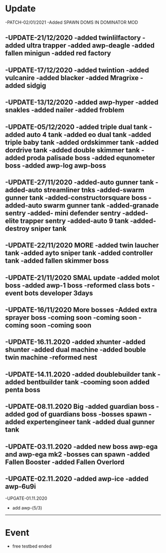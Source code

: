 # Update

-PATCH-02/01/2021
-Added SPAWN DOMS IN DOMINATOR MOD

-UPDATE-21/12/2020
-added twinlilfactory
-added ultra trapper
-added awp-deagle
-added fallen minigun
-added red factory
-----------------------------------
-UPDATE-17/12/2020
-added twintion
-added vulcanire
-added blacker
-added Mragrixe
-added sidgig
--------------------------------
-UPDATE-13/12/2020
-added awp-hyper
-added snakles
-added nailer
-added froblem
---------------------------------
-UPDATE-05/12/2020
-added triple dual tank
-added auto 4 tank
-added eo dual tank
-added triple baby tank
-added ordskimmer tank
-added dordrive tank
-added double skimmer tank
-added proda palisade boss
-added equnometer boss
-added awp-log awp-boss
---------------------------------
-UPDATE-27/11/2020
-added-auto gunner tank
-added-auto streamliner tnks
-added-swarm gunner tank
-added-constructorsquare boss
-added-auto swarm gunner tank
-added-granade sentry
-added- mini defender sentry
-added-elite trapper sentry
-added-auto 9 tank
-added-destroy sniper tank
--------------------------------------
-UPDATE-22/11/2020 MORE
-added twin laucher tank
-added ayto sniper tank
-added controller tank
-added fallen skimmer boss
------------------------------------
-UPDATE-21/11/2020 SMAL update
-added molot boss
-added awp-1 boss
-reformed class bots
-event bots developer 3days
-------------------------------------
-UPDATE-16/11/2020 More bosses
-Added extra sprayer boss
-coming soon
-coming soon
-coming soon
-coming soon
-------------------------------------
-UPDATE-16.11.2020
-added xhunter
-added shunter
-added dual machine
-added bouble twin machine
-reformed nest
------------------------------------
-UPDATE-14.11.2020
-added doublebuilder tank
-added bentbuilder tank
-cooming soon added penta boss
--------------------------------------
-UPDATE-08.11.2020 Big
-added guardian boss
-added god of guardians boss
-bosses spawn
-added expertengineer tank
-added dual gunner tank
--------------------------------------
-UPDATE-03.11.2020
-added new boss awp-ega and awp-ega mk2
-bosses can spawn
-added Fallen Booster
-added Fallen Overlord
--------------------------------------
-UPGATE-02.11.2020
-added awp-ice
-added awp-6u9i
--------------------------------------
-UPGATE-01.11.2020
- add awp-(5/3)
--------------------------------------
# Event
- free testbed ended
